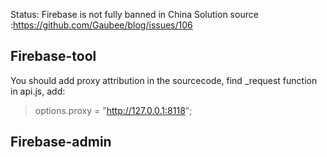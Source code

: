 Status: Firebase is not fully banned in China
Solution source :https://github.com/Gaubee/blog/issues/106

## Firebase-tool
You should add proxy attribution in the sourcecode, find _request function in api.js, add:
 >options.proxy = "http://127.0.0.1:8118";
 
## Firebase-admin
